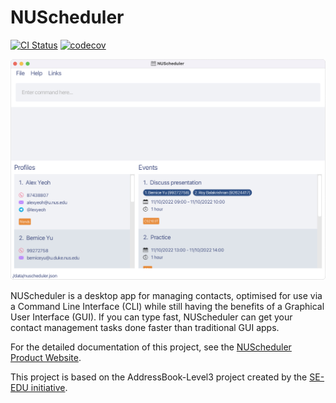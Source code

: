 # NUScheduler

[![CI Status](https://github.com/AY2223S1-CS2103T-T17-3/tp/actions/workflows/gradle.yml/badge.svg)](https://github.com/AY2223S1-CS2103T-T17-3/tp/actions) [![codecov](https://codecov.io/gh/AY2223S1-CS2103T-T17-3/tp/branch/master/graph/badge.svg?token=KJDE10M1PA)](https://codecov.io/gh/AY2223S1-CS2103T-T17-3/tp)

![Ui](docs/images/Ui.png)

NUScheduler is a desktop app for managing contacts, optimised for use via a Command Line Interface (CLI) while still having the benefits of a Graphical User Interface (GUI). If you can type fast, NUScheduler can get your contact management tasks done faster than traditional GUI apps.

For the detailed documentation of this project, see the [NUScheduler Product Website](https://ay2223s1-cs2103t-t17-3.github.io/tp/).

This project is based on the AddressBook-Level3 project created by the [SE-EDU initiative](https://se-education.org).

